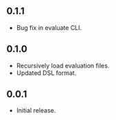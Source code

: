 ## 0.1.1

* Bug fix in evaluate CLI.

## 0.1.0

* Recursively load evaluation files.
* Updated DSL format.

## 0.0.1

* Initial release.
